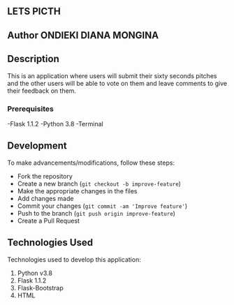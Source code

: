 ## LETS PICTH

## Author ONDIEKI DIANA MONGINA


## Description

This is an application where users will submit their sixty seconds pitches and the other users will be able to vote on them and leave comments to give their feedback on them.

### Prerequisites
-Flask 1.1.2
-Python 3.8
-Terminal

## Development
To make advancements/modifications, follow these steps:

- Fork the repository
- Create a new branch (`git checkout -b improve-feature`)
- Make the appropriate changes in the files
- Add changes made
- Commit your changes (`git commit -am 'Improve feature'`)
- Push to the branch (`git push origin improve-feature`)
- Create a Pull Request 

## Technologies Used
Technologies used to develop this application:

1. Python v3.8
2. Flask 1.1.2
3. Flask-Bootstrap
4. HTML 


